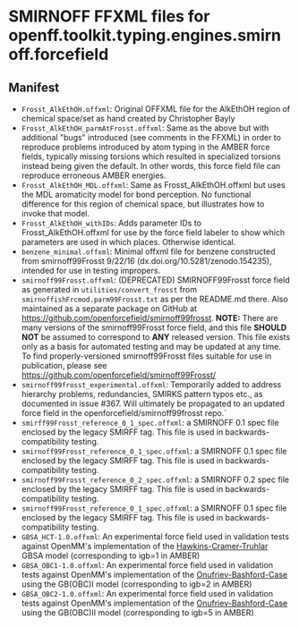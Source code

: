 # SMIRNOFF FFXML files for openff.toolkit.typing.engines.smirnoff.forcefield

## Manifest
- `Frosst_AlkEthOH.offxml`: Original OFFXML file for the AlkEthOH region of chemical space/set as hand created by Christopher Bayly
- `Frosst_AlkEthOH_parmAtFrosst.offxml`: Same as the above but with additional "bugs" introduced (see comments in the FFXML) in order to reproduce problems introduced by atom typing in the AMBER force fields, typically missing torsions which resulted in specialized torsions instead being given the default. In other words, this force field file can reproduce erroneous AMBER energies.
- `Frosst_AlkEthOH_MDL.offxml`: Same as Frosst_AlkEthOH.offxml but uses the MDL aromaticity model for bond perception. No functional difference for this region of chemical space, but illustrates how to invoke that model.
- `Frosst_AlkEthOH_withIDs`: Adds parameter IDs to Frosst_AlkEthOH.offxml for use by the force field labeler to show which parameters are used in which places. Otherwise identical.
- `benzene_minimal.offxml`: Minimal offxml file for benzene constructed from smirnoff99Frosst 9/22/16 (dx.doi.org/10.5281/zenodo.154235), intended for use in testing impropers.
- `smirnoff99Frosst.offxml`: (DEPRECATED) SMIRNOFF99Frosst force field as generated in `utilities/convert_frosst` from `smirnoffishFrcmod.parm99Frosst.txt` as per the README.md there. 
  Also maintained as a separate package on GitHub at https://github.com/openforcefield/smirnoff99frosst. 
  **NOTE:** There are many versions of the smirnoff99Frosst force field, and this file **SHOULD NOT** be assumed to correspond to **ANY** released version.
  This file exists only as a basis for automated testing and may be updated at any time.
  To find properly-versioned smirnoff99Frosst files suitable for use in publication, please see https://github.com/openforcefield/smirnoff99Frosst/
- `smirnoff99frosst_experimental.offxml`: Temporarily added to address hierarchy problems, redundancies, SMIRKS pattern typos etc., as documented in issue #367. 
  Will ultimately be propagated to an updated force field in the openforcefield/smirnoff99frosst repo.`
- `smirff99Frosst_reference_0_1_spec.offxml`: a SMIRNOFF 0.1 spec file enclosed by the legacy SMIRFF tag. This file is used in backwards-compatibility testing.
- `smirnoff99Frosst_reference_0_1_spec.offxml`: a SMIRNOFF 0.1 spec file enclosed by the legacy SMIRFF tag. This file is used in backwards-compatibility testing.
- `smirnoff99Frosst_reference_0_2_spec.offxml`: a SMIRNOFF 0.2 spec file enclosed by the legacy SMIRFF tag. This file is used in backwards-compatibility testing.
- `smirnoff99Frosst_reference_0_1_spec.offxml`: a SMIRNOFF 0.1 spec file enclosed by the legacy SMIRFF tag. This file is used in backwards-compatibility testing.
- `GBSA_HCT-1.0.offxml`: An experimental force field used in validation tests against OpenMM's implementation of the [Hawkins-Cramer-Truhlar](http://docs.openmm.org/latest/userguide/zbibliography.html#hawkins1995) GBSA model (corresponding to igb=1 in AMBER) 
- `GBSA_OBC1-1.0.offxml`: An experimental force field used in validation tests against OpenMM's implementation of the [Onufriev-Bashford-Case](http://docs.openmm.org/latest/userguide/zbibliography.html#onufriev2004) using the GB(OBC)I model (corresponding to igb=2 in AMBER) 
- `GBSA_OBC2-1.0.offxml`: An experimental force field used in validation tests against OpenMM's implementation of the [Onufriev-Bashford-Case](http://docs.openmm.org/latest/userguide/zbibliography.html#onufriev2004) using the GB(OBC)II model (corresponding to igb=5 in AMBER) 

